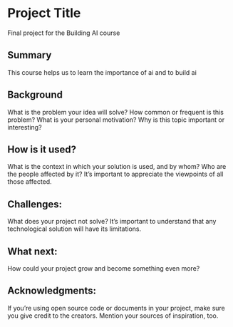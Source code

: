 # Project Title

Final project for the Building AI course

## Summary

This course helps us to learn the importance of ai and to build ai


## Background

What is the problem your idea will solve? How common or frequent is this problem? What is your personal motivation? Why is this topic important or interesting?


## How is it used?

What is the context in which your solution is used, and by whom? Who are the people affected by it? It’s important to appreciate the viewpoints of all those affected.




## Challenges:
What does your project not solve? It’s important to understand that any technological solution will have its limitations.

## What next:
How could your project grow and become something even more?

## Acknowledgments:
If you’re using open source code or documents in your project, make sure you give credit to the creators. Mention your sources of inspiration, too.

